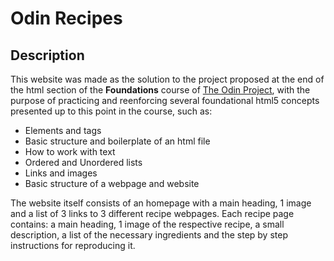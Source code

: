 # Odin Recipes
## Description
This website was made as the solution to the project proposed at the end of the html section of the **Foundations** course of [The Odin Project](https://www.theodinproject.com),
with the purpose of practicing and reenforcing several foundational html5 concepts presented up to this point in the course, such as:
- Elements and tags
- Basic structure and boilerplate of an html file
- How to work with text
- Ordered and Unordered lists
- Links and images
- Basic structure of a webpage and website

The website itself consists of an homepage with a main heading, 1 image and a list of 3 links to 3 different recipe webpages. Each recipe page contains: a main heading,
1 image of the respective recipe, a small description, a list of the necessary ingredients and the step by step instructions for reproducing it.
